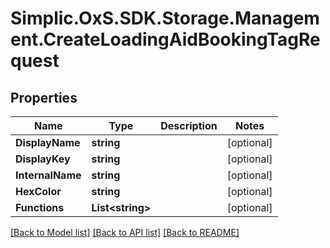 # Simplic.OxS.SDK.Storage.Management.CreateLoadingAidBookingTagRequest

## Properties

Name | Type | Description | Notes
------------ | ------------- | ------------- | -------------
**DisplayName** | **string** |  | [optional] 
**DisplayKey** | **string** |  | [optional] 
**InternalName** | **string** |  | [optional] 
**HexColor** | **string** |  | [optional] 
**Functions** | **List&lt;string&gt;** |  | [optional] 

[[Back to Model list]](../README.md#documentation-for-models) [[Back to API list]](../README.md#documentation-for-api-endpoints) [[Back to README]](../README.md)


